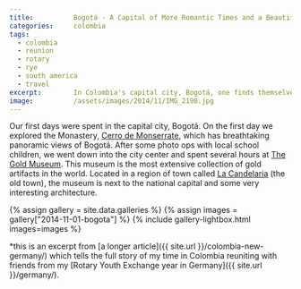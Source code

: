 ```yaml
---
title:			Bogotá - A Capital of More Romantic Times and a Beautiful Nation
categories:		colombia
tags:
  - colombia
  - reunion
  - rotary
  - rye
  - south america
  - travel
excerpt:		In Colombia's capital city, Bogotá, one finds themselves taken to a time when romance lived permanently in the air and anything was possible.
image:			/assets/images/2014/11/IMG_2198.jpg
---
```


Our first days were spent in the capital city, Bogotá. On the first day we explored the Monastery, [Cerro de Monserrate](https://en.wikipedia.org/wiki/Monserrate), which has breathtaking panoramic views of Bogotá. After some photo ops with local school children, we went down into the city center and spent several hours at [The Gold Museum](https://en.wikipedia.org/wiki/Gold_Museum,_Bogot%C3%A1). This museum is the most extensive collection of gold artifacts in the world. Located in a region of town called [La Candelaria](https://en.wikipedia.org/wiki/La_Candelaria) (the old town), the museum is next to the national capital and some very interesting architecture.

{% assign gallery = site.data.galleries %}
{% assign images = gallery["2014-11-01-bogota"] %}
{% include gallery-lightbox.html images=images %}

\*this is an excerpt from [a longer article]({{ site.url }}/colombia-new-germany/) which tells the full story of my time in Colombia reuniting with friends from my [Rotary Youth Exchange year in Germany]({{ site.url }}/germany/).
